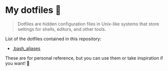# My dotfiles 📂

> Dotfiles are hidden configuration files in Unix-like systems that store settings for shells, editors, and other tools.

List of the dotfiles contained in this repository:

- [.bash_aliases](./.bash_aliases)

These are for personal reference, but you can use them or take inspiration if you want! 💚
